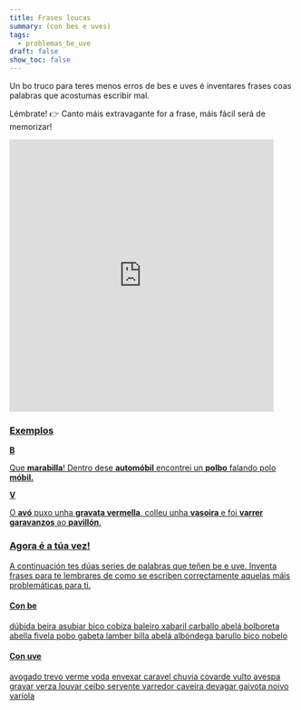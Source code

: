 ```yaml
---
title: Frases loucas
summary: (con bes e uves)
tags:
  - problemas_be_uve
draft: false
show_toc: false
---
```

Un bo truco para teres menos erros de bes e uves é inventares frases coas palabras que acostumas escribir mal. 

Lémbrate! 👉 Canto máis extravagante for a frase, máis fácil será de memorizar!

<iframe src="https://giphy.com/embed/Qw4X3FDRolaUzXnPLNK" width="466" height="480" frameBorder="0" class="giphy-embed" allowFullScreen></iframe><p><a href="https://giphy.com/gifs/awesomenesstv-reaction-crazy-audrey-whitby-Qw4X3FDRolaUzXnPLNK">

### Exemplos

<article>

**B**

Que **marabilla**! Dentro dese **automóbil** encontrei un **polbo** falando polo **móbil.**

</article>

<article>

**V**

O **avó** puxo unha **gravata vermella**, colleu unha **vasoira** e foi **varrer** **garavanzos** ao **pavillón**.

</article>

### Agora é a túa vez!

A continuación tes dúas series de palabras que teñen be e uve. Inventa frases para te lembrares de como se escriben correctamente aquelas máis problemáticas para ti.


#### Con be


<e-layout>
<e-tag color=1>dúbida</e-tag>
<e-tag color=1>beira</e-tag>
<e-tag color=1>asubiar</e-tag>
<e-tag color=1>bico</e-tag>
<e-tag color=1>cobiza </e-tag>
<e-tag color=1>baleiro</e-tag>
<e-tag color=1>xabaril</e-tag>
<e-tag color=1>carballo</e-tag>
<e-tag color=1>abelá</e-tag>
<e-tag color=1>bolboreta</e-tag>
<e-tag color=1>abella</e-tag>
<e-tag color=1>fivela</e-tag>
<e-tag color=1>pobo</e-tag>
<e-tag color=1>gabeta</e-tag>
<e-tag color=1>lamber</e-tag>
<e-tag color=1>billa</e-tag>
<e-tag color=1>abelá</e-tag>
<e-tag color=1>albóndega</e-tag>
<e-tag color=1>barullo</e-tag>
<e-tag color=1>bico</e-tag>
<e-tag color=1>nobelo</e-tag>
</e-layout>

#### Con uve


<e-layout>
<e-tag color=2>avogado</e-tag>
<e-tag color=2>trevo</e-tag>
<e-tag color=2>verme</e-tag>
<e-tag color=2>voda</e-tag>
<e-tag color=2>envexar</e-tag>
<e-tag color=2>caravel</e-tag>
<e-tag color=2>chuvia</e-tag>
<e-tag color=2>covarde</e-tag>
<e-tag color=2>vulto</e-tag>
<e-tag color=2>avespa</e-tag>
<e-tag color=2>gravar</e-tag>
<e-tag color=2>verza</e-tag>
<e-tag color=2>louvar</e-tag>
<e-tag color=2>ceibo</e-tag>
<e-tag color=2>servente</e-tag>
<e-tag color=2>varredor</e-tag>
<e-tag color=2>caveira</e-tag>
<e-tag color=2>devagar</e-tag>
<e-tag color=2>gaivota</e-tag>
<e-tag color=2>noivo</e-tag>
<e-tag color=2>varíola</e-tag>
</e-layout>